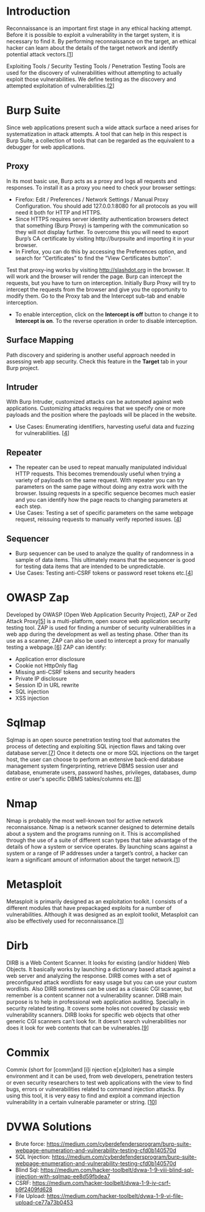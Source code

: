 # Introduction

Reconnaissance is an important first stage in any ethical hacking attempt. Before it is possible to exploit a vulnerability in the target system, it is necessary to find it. By performing reconnaissance on the target, an ethical hacker can learn about the details of the target network and identify potential attack vectors.\[[1]\]
 
Exploiting Tools / Security Testing Tools / Penetration Testing Tools are used for the discovery of vulnerabilities without attempting to actually exploit those vulnerabilities. We define testing as the discovery and attempted exploitation of vulnerabilities.\[[2]\]
 
# Burp Suite 
Since web applications present such a wide attack surface a need arises for systematization in attack attempts. A tool that can help in this respect is Burp Suite, a collection of tools that can be regarded as the equivalent to a debugger for web applications.

## Proxy
In its most basic use, Burp acts as a proxy and logs all requests and responses.  To install it as a proxy you need to check your browser settings:
* Firefox: Edit / Preferences / Network Settings / Manual Proxy Configuration. You should add 127.0.0.1:8080 for all protocols as you will need it both for HTTP and HTTPS.
* Since HTTPS requires server identity authentication browsers detect that something (Burp Proxy) is tampering with the communication so they will not display further. To overcome this you will need to export Burp’s CA certificate by visiting http://burpsuite and importing it in your browser.
* In Firefox, you can do this by accessing the Preferences option, and search for “Certificates” to find the “View Certificates button”.
 
Test that proxy-ing works by visiting http://slashdot.org in the browser. It will work and the browser will render the page. Burp can intercept the requests, but you have to turn on interception.
Initially Burp Proxy will try to intercept the requests from the browser and give you the opportunity to modify them. Go to the Proxy tab and the Intercept sub-tab and enable interception.
* To enable interception, click on the **Intercept is off** button to change it to **Intercept is on**. To the reverse operation in order to disable interception.
## Surface Mapping
Path discovery and spidering is another useful approach needed in assessing web app security. Check this feature in the **Target** tab in your Burp project.
## Intruder
With Burp Intruder, customized attacks can be automated against web applications. Customizing attacks requires that we specify one or more payloads and the position where the payloads will be placed in the website.
* Use Cases: Enumerating identifiers, harvesting useful data and fuzzing for vulnerabilities. \[[4]\]
## Repeater 
* The repeater can be used to repeat manually manipulated individual HTTP requests. This becomes tremendously useful when trying a variety of payloads on the same request. With repeater you can try parameters on the same page without doing any extra work with the browser. Issuing requests in a specific sequence becomes much easier and you can identify how the page reacts to changing parameters at each step.
* Use Cases: Testing a set of specific parameters on the same webpage request, reissuing requests to manually verify reported issues. \[[4]\]
## Sequencer
* Burp sequencer can be used to analyze the quality of randomness in a sample of data items. This ultimately means that the sequencer is good for testing data items that are intended to be unpredictable.
* Use Cases: Testing anti-CSRF tokens or password reset tokens etc.\[[4]\]
# OWASP Zap
Developed by OWASP (Open Web Application Security Project), ZAP or Zed Attack Proxy\[[5]\] is a multi-platform, open source web application security testing tool. ZAP is used for finding a number of security vulnerabilities in a web app during the development as well as testing phase. Other than its use as a scanner, ZAP can also be used to intercept a proxy for manually testing a webpage.\[[6]\] 
ZAP can identify:
* Application error disclosure
* Cookie not HttpOnly flag
* Missing anti-CSRF tokens and security headers
* Private IP disclosure
* Session ID in URL rewrite
* SQL injection
* XSS injection
 
# Sqlmap
Sqlmap is an open source penetration testing tool that automates the process of detecting and exploiting SQL injection flaws and taking over database server.\[[7]\]
Once it detects one or more SQL injections on the target host, the user can choose to perform an extensive back-end database management system fingerprinting, retrieve DBMS session user and database, enumerate users, password hashes, privileges, databases, dump entire or user's specific DBMS tables/columns etc.\[[8]\]
# Nmap
Nmap is probably the most well-known tool for active network reconnaissance. Nmap is a network scanner designed to determine details about a system and the programs running on it. This is accomplished through the use of a suite of different scan types that take advantage of the details of how a system or service operates. By launching scans against a system or a range of IP addresses under a target’s control, a hacker can learn a significant amount of information about the target network.\[[1]\]
# Metasploit
Metasploit is primarily designed as an exploitation toolkit. I consists of a different modules that have prepackaged exploits for a number of vulnerabilities.
Although it was designed as an exploit toolkit, Metasploit can also be effectively used for reconnaissance.\[[1]\]
 
 
# Dirb
DIRB is a Web Content Scanner. It looks for existing (and/or hidden) Web Objects. It basically works by launching a dictionary based attack against a web server and analyzing the response.
DIRB comes with a set of preconfigured attack wordlists for easy usage but you can use your custom wordlists. Also DIRB sometimes can be used as a classic CGI scanner, but remember is a content scanner not a vulnerability scanner.
DIRB main purpose is to help in professional web application auditing. Specially in security related testing. It covers some holes not covered by classic web vulnerability scanners. DIRB looks for specific web objects that other generic CGI scanners can’t look for. It doesn’t search vulnerabilities nor does it look for web contents that can be vulnerables.\[[9]\]
 
# Commix
Commix (short for [comm]and [i]i njection e[x]ploiter) has a simple environment and it can be used, from web developers, penetration testers or even security researchers to test web applications with the view to find bugs, errors or vulnerabilities related to command injection attacks. By using this tool, it is very easy to find and exploit a command injection vulnerability in a certain vulnerable parameter or string. \[[10]\]
 
 
[1]:https://resources.infosecinstitute.com/category/certifications-training/ethical-hacking/network-recon/#gref
[2]:https://www.yeahhub.com/top-7-tools-used-for-solving-web-challenges/
[3]: https://ocw.cs.pub.ro/courses/cns/extra/web-app-security-01
[4]:https://medium.com/cyberdefendersprogram/burp-suite-webpage-enumeration-and-vulnerability-testing-cfd0b140570d
[5]:https://www.zaproxy.org/
[6]:https://hackr.io/blog/top-10-open-source-security-testing-tools-for-web-applications
[7]:http://sqlmap.org/
[9]:https://tools.kali.org/web-applications/dirb
[10]:https://tools.kali.org/exploitation-tools/commix
[8]:https://www.quora.com/How-does-the-SQLMap-penetration-testing-tool-work

# DVWA Solutions
* Brute force: https://medium.com/cyberdefendersprogram/burp-suite-webpage-enumeration-and-vulnerability-testing-cfd0b140570d
* SQL Injection: https://medium.com/cyberdefendersprogram/burp-suite-webpage-enumeration-and-vulnerability-testing-cfd0b140570d
* Blind Sql: https://medium.com/hacker-toolbelt/dvwa-1-9-viii-blind-sql-injection-with-sqlmap-ee8d59fbdea7
* CSRF: https://medium.com/hacker-toolbelt/dvwa-1-9-iv-csrf-b9f2409fd628
* File Upload: https://medium.com/hacker-toolbelt/dvwa-1-9-vi-file-upload-ce77a73b0453
 





